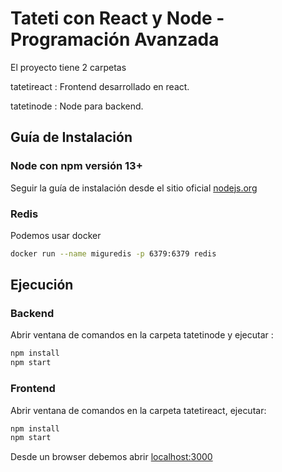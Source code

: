 ###  
 
# Tateti con React y Node - Programación Avanzada

El proyecto tiene 2 carpetas

tatetireact : Frontend desarrollado en react.

tatetinode : Node para backend.

## Guía de Instalación

### Node con npm versión 13+

Seguir la guía de instalación desde el sitio oficial [nodejs.org](https://nodejs.org/)


### Redis

Podemos usar docker

```bash
docker run --name miguredis -p 6379:6379 redis
```

## Ejecución

### Backend

Abrir ventana de comandos en la carpeta tatetinode y ejecutar :

```bash
npm install
npm start
```


### Frontend

Abrir ventana de comandos en la carpeta tatetireact, ejecutar:

```bash
npm install
npm start
```

Desde un browser debemos abrir [localhost:3000](http://localhost:3000/)
